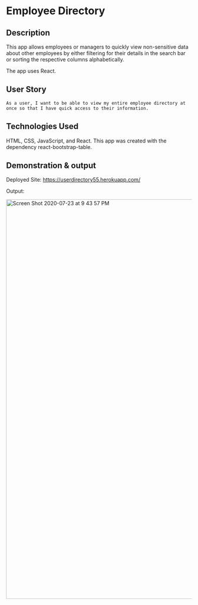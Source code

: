 # Employee Directory

## Description

This app allows employees or managers to quickly view non-sensitive data about other employees by either filtering for their details in the search bar or sorting the respective columns alphabetically.  

The app uses React. 

## User Story
```
As a user, I want to be able to view my entire employee directory at once so that I have quick access to their information.
```

## Technologies Used

HTML, CSS, JavaScript, and React. 
This app was created with the dependency react-bootstrap-table. 

## Demonstration & output

Deployed Site: https://userdirectory55.herokuapp.com/

Output:

<img width="1081" alt="Screen Shot 2020-07-23 at 9 43 57 PM" src="https://user-images.githubusercontent.com/60197994/88354047-a5f8f480-cd2d-11ea-835e-8b9c5195e956.png">

